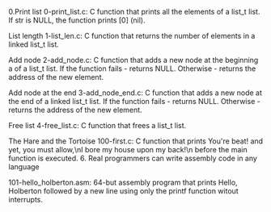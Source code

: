 0.Print list
0-print_list.c: C function that prints all the elements of a list_t list. If str is NULL, the function prints [0] (nil).

List length
1-list_len.c: C function that returns the number of elements in a linked list_t list.

Add node
2-add_node.c: C function that adds a new node at the beginning a of a list_t list. If the function fails - returns NULL. Otherwise - returns the address of the new element.

Add node at the end
3-add_node_end.c: C function that adds a new node at the end of a linked list_t list. If the function fails - returns NULL. Otherwise - returns the address of the new element.

Free list
4-free_list.c: C function that frees a list_t list.

The Hare and the Tortoise
100-first.c: C function that prints You're beat! and yet, you must allow,\nI bore my house upon my back!\n before the main function is executed. 6. Real programmers can write assembly code in any language

101-hello_holberton.asm: 64-but assembly program that prints Hello, Holberton followed by a new line using only the printf function witout interrupts.
